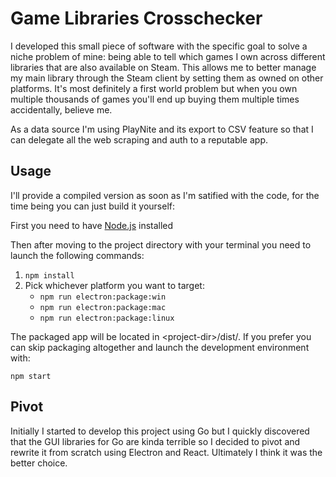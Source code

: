 # Game Libraries Crosschecker

I developed this small piece of software with the specific goal to solve a niche problem of mine: being able to tell which games I own across different libraries that are also available on Steam. This allows me to better manage my main library through the Steam client by setting them as owned on other platforms. It's most definitely a first world problem but when you own multiple thousands of games you'll end up buying them multiple times accidentally, believe me.<br>

As a data source I'm using PlayNite and its export to CSV feature so that I can delegate all the web scraping and auth to a reputable app.<br>

## Usage

I'll provide a compiled version as soon as I'm satified with the code, for the time being you can just build it yourself:


First you need to have [Node.js](https://nodejs.org/en/) installed


Then after moving to the project directory with your terminal you need to launch the following commands:

1. `npm install`
2. Pick whichever platform you want to target:
      - `npm run electron:package:win`<br>
      - `npm run electron:package:mac`<br>
      - `npm run electron:package:linux`<br>

The packaged app will be located in \<project-dir\>/dist/.
If you prefer you can skip packaging altogether and launch the development environment with:

`npm start`

## Pivot

Initially I started to develop this project using Go but I quickly discovered that the GUI libraries for Go are kinda terrible so I decided to pivot and rewrite it from scratch using Electron and React. Ultimately I think it was the better choice.
